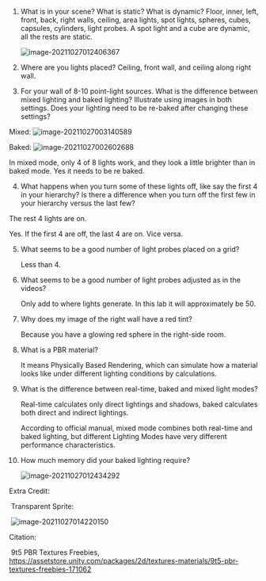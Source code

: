 1. What is in your scene? What is static? What is dynamic?
	Floor, inner, left, front, back, right walls, ceiling, area lights, spot lights, spheres, cubes, capsules, cylinders, light probes. A spot light and a cube are dynamic, all the rests are static.
	
	![image-20211027012406367](C:\Users\ybhba\AppData\Roaming\Typora\typora-user-images\image-20211027012406367.png)
	
2. Where are you lights placed? 
  Ceiling, front wall, and ceiling along right wall. 

3. For your wall of 8-10 point-light sources. What is the difference between mixed lighting and baked lighting? Illustrate using images in both settings. Does your lighting need to be re-baked after changing these settings?

  Mixed: ![image-20211027003140589](C:\Users\ybhba\AppData\Roaming\Typora\typora-user-images\image-20211027003140589.png)

  Baked: ![image-20211027002602688](C:\Users\ybhba\AppData\Roaming\Typora\typora-user-images\image-20211027002602688.png)

  In mixed mode, only 4 of 8 lights work, and they look a little brighter than in baked mode. Yes it needs to be re baked.

4. What happens when you turn some of these lights off, like say the first 4 in your hierarchy? Is there a difference when you turn off the first few in your hierarchy versus the last few?

  The rest 4 lights are on. 

  Yes. If the first 4 are off, the last 4 are on. Vice versa.

5. What seems to be a good number of light probes placed on a grid?

   Less than 4.

6. What seems to be a good number of light probes adjusted as in the videos?

   Only add to where lights generate. In this lab it will approximately be 50.

7. Why does my image of the right wall have a red tint?

   Because you have a glowing red sphere in the right-side room.

8. What is a PBR material?

   It means Physically Based Rendering, which can simulate how a material looks like under different lighting conditions by calculations.

9. What is the difference between real-time, baked and mixed light modes?

   Real-time calculates only direct lightings and shadows, baked calculates both direct and indirect lightings. 

   According to official manual, mixed mode combines both real-time and baked lighting, but different Lighting Modes have very different performance characteristics. 

10. How much memory did your baked lighting require?

    ![image-20211027012434292](C:\Users\ybhba\AppData\Roaming\Typora\typora-user-images\image-20211027012434292.png)

Extra Credit:

​	Transparent Sprite:

​		![image-20211027014220150](C:\Users\ybhba\AppData\Roaming\Typora\typora-user-images\image-20211027014220150.png)

Citation: 

​	9t5 PBR Textures Freebies, https://assetstore.unity.com/packages/2d/textures-materials/9t5-pbr-textures-freebies-171062